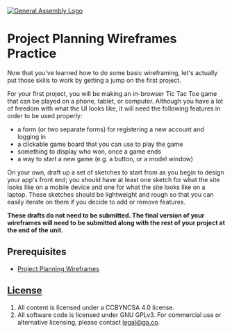 [![General Assembly Logo](https://camo.githubusercontent.com/1a91b05b8f4d44b5bbfb83abac2b0996d8e26c92/687474703a2f2f692e696d6775722e636f6d2f6b6538555354712e706e67)](https://generalassemb.ly/education/web-development-immersive)

# Project Planning Wireframes Practice

Now that you've learned how to do some basic wireframing, let's actually put
those skills to work by getting a jump on the first project.

For your first project, you will be making an in-browser Tic Tac Toe game that
can be played on a phone, tablet, or computer.  Although you have a lot of
freedom with what the UI looks like, it will need the following features in
order to be used properly:

- a form (or two separate forms) for registering a new account and logging in
- a clickable game board that you can use to play the game
- something to display who won, once a game ends
- a way to start a new game (e.g. a button, or a model window)

On your own, draft up a set of sketches to start from as you begin to design
your app's front end; you should have at least one sketch for what the site
looks like on a mobile device and one for what the site looks like on a laptop.
These sketches should be lightweight and rough so that you can easily iterate on
them if you decide to add or remove features.

**These drafts do not need to be submitted. The final version of your wireframes
will need to be submitted along with the rest of your project at the end of the
unit.**

## Prerequisites

- [Project Planning Wireframes](https://git.generalassemb.ly/ga-wdi-boston/project-planning-wireframes)

## [License](LICENSE)

1. All content is licensed under a CC­BY­NC­SA 4.0 license.
1. All software code is licensed under GNU GPLv3. For commercial use or
    alternative licensing, please contact legal@ga.co.

